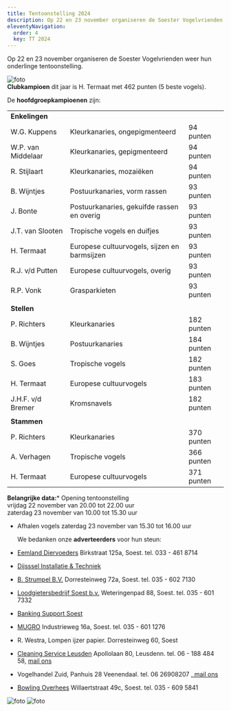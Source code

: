 ```yaml
---
title: Tentoonstelling 2024
description: Op 22 en 23 november organiseren de Soester Vogelvrienden weer hun onderlinge tentoonstelling.  
eleventyNavigation:
  order: 4
  key: TT 2024
---
```


Op 22 en 23 november organiseren de Soester Vogelvrienden weer hun onderlinge tentoonstelling.  
  
![foto](/images/uploads/clubkamp15.jpg)  
**Clubkampioen** dit jaar is H. Termaat met 462 punten (5 beste vogels).  
  
De **hoofdgroepkampioenen** zijn:  
  
|     |     |     |
| --- | --- | --- |
| **Enkelingen** |
| W.G. Kuppens | Kleurkanaries, ongepigmenteerd | 94 punten |
| W.P. van Middelaar | Kleurkanaries, gepigmenteerd | 94 punten |
| R. Stijlaart | Kleurkanaries, mozaiëken | 94 punten |
| B. Wijntjes | Postuurkanaries, vorm rassen | 93 punten |
| J. Bonte | Postuurkanaries, gekuifde rassen en overig | 93 punten |
| J.T. van Slooten | Tropische vogels en duifjes | 93 punten |
| H. Termaat | Europese cultuurvogels, sijzen en barmsijzen | 93 punten |
| R.J. v/d Putten | Europese cultuurvogels, overig | 93 punten |
| R.P. Vonk | Grasparkieten | 93 punten |
|     |     |     |
| **Stellen** |
| P. Richters | Kleurkanaries | 182 punten |
| B. Wijntjes | Postuurkanaries | 184 punten |
| S. Goes | Tropische vogels | 182 punten |
| H. Termaat | Europese cultuurvogels | 183 punten |
| J.H.F. v/d Bremer | Kromsnavels | 182 punten |
|     |     |     |
| **Stammen** |
| P. Richters | Kleurkanaries | 370 punten |
| A. Verhagen | Tropische vogels | 366 punten |
| H. Termaat | Europese cultuurvogels | 371 punten |

**Belangrijke data:***   Opening tentoonstelling  
    vrijdag 22 november van 20.00 tot 22.00 uur  
    zaterdag 23 november van 10.00 tot 15.30 uur  

* Afhalen vogels zaterdag 23 november van 15.30 tot 16.00 uur  

    We bedanken onze **adverteerders** voor hun steun:  

* [Eemland Diervoeders](http://www.eemlanddiervoeders.nl) Birkstraat 125a, Soest. tel. 033 - 461 8714  

* [Dijsssel Installatie & Techniek](mailto:info@dijssel-installatie.nl)  

* [B. Strumpel B.V.](http://www.strumpelsoest.nl) Dorresteinweg 72a, Soest. tel. 035 - 602 7130  

* [Loodgietersbedrijf Soest b.v.](http://www.loodgietersbedrijfsoest.nl) Weteringenpad 88, Soest. tel. 035 - 601 7332
* [Banking Support Soest](mailto:info@bankingsupportsoest.nl)
* [MUGRO](http://www.mugro-soest.nl) Industrieweg 16a, Soest. tel. 035 - 601 1276  

* R. Westra, Lompen ijzer papier. Dorresteinweg 60, Soest  

* [Cleaning Service Leusden](http://www.cleaningserviceleusden.nl) Apollolaan 80, Leusdenn. tel. 06 - 188 484 58, [mail ons](mailto:info@cleaningserviceleusden.nl)
* Vogelhandel Zuid, Panhuis 28 Veenendaal. tel. 06 26908207 [, mail ons](mailto:Vogelhandelzuid10@gmail.com)  

* [Bowling Overhees](http://www.bowlingoverhees.nl) Willaertstraat 49c, Soest. tel. 035 - 609 5841
  
![foto](/images/uploads/dtt111.jpg)
![foto](/images/uploads/dtt112.jpg)
